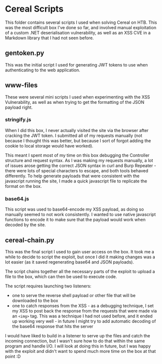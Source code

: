 # Cereal Scripts

This folder contains several scripts I used when solving Cereal on HTB. This was the most difficult box I've done so far, and involved manual exploitation of a custom .NET deserialisation vulnerability, as well as an XSS CVE in a Markdown library that I had not seen before.

## gentoken.py

This was the initial script I used for generating JWT tokens to use when authenticating to the web application.

## www-files

These were several mini scripts I used when experimenting with the XSS Vulnerability, as well as when trying to get the formatting of the JSON payload right.

### stringify.js

When I did this box, I never actually visited the site via the browser after cracking the JWT token. I submitted all of my requests manually (not because I thought this was better, but because I sort of forgot adding the cookie to local storage would have worked).

This meant I spent most of my time on this box debugging the Controller structure and request syntax. As I was making my requests manually, a lot of issues arose getting the correct JSON syntax in curl and Burp Repeater - there were lots of special characters to escape, and both tools behaved differently. To help generate payloads that were consistent with the javascript running the site, I made a quick javascript file to replicate the format on the box.

### base64.js

This script was used to base64-encode my XSS payload, as doing so manually seemed to not work consistently. I wanted to use native javascript functions to encode it to make sure that the payload would work when decoded by the site.

## cereal-chain.py

This was the final script I used to gain user access on the box. It took me a while to decide to script the exploit, but once I did it making changes was a lot easier (as it saved regenerating base64 and JSON payloads).

The script chains together all the necessary parts of the exploit to upload a file to the box, which can then be used to execute code.

The script requires launching two listeners:
- one to serve the reverse shell payload or other file that will be downloaded to the box
- one to catch responses from the XSS - as a debugging technique, I set my XSS to post back the response from the requests that were made via an `<img>` tag. This was a technique I had not used before, and it ended up working very well - in future I might try to add automatic decoding of the base64 response that hits the server

I would have liked to build in a listener to serve up the files and catch the incoming connection, but I wasn't sure how to do that within the same program and handle I/O. I will look at doing this in future, but I was happy with the exploit and didn't want to spend much more time on the box at that point :D
